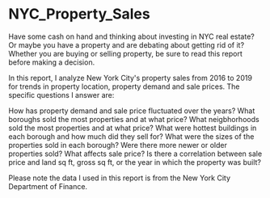 # NYC_Property_Sales
Have some cash on hand and thinking about investing in NYC real estate? Or maybe you have a property and are debating about getting rid of it? Whether you are buying or selling property, be sure to read this report before making a decision.

In this report, I analyze New York City's property sales from 2016 to 2019 for trends in property location, property demand and sale prices. The specific questions I answer are:

How has property demand and sale price fluctuated over the years?
What boroughs sold the most properties and at what price?
What neigbhorhoods sold the most properties and at what price?
What were hottest buildings in each borough and how much did they sell for?
What were the sizes of the properties sold in each borough?
Were there more newer or older properties sold?
What affects sale price? Is there a correlation between sale price and land sq ft, gross sq ft, or the year in which the property was built?

Please note the data I used in this report is from the New York City Department of Finance.
